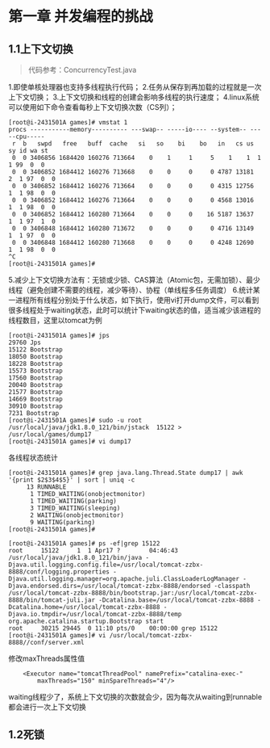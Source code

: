 # 第一章 并发编程的挑战
## 1.1上下文切换

>代码参考：ConcurrencyTest.java

1.即使单核处理器也支持多线程执行代码；
2.任务从保存到再加载的过程就是一次上下文切换；
3.上下文切换和线程的创建会影响多线程的执行速度；
4.linux系统可以使用如下命令查看每秒上下文切换次数（CS列）；
```sbtshell
[root@i-2431501A games]# vmstat 1
procs -----------memory---------- ---swap-- -----io---- --system-- -----cpu-----
 r  b   swpd   free   buff  cache   si   so    bi    bo   in   cs us sy id wa st
 0  0 3406856 1684420 160276 713664    0    1     1     5    1    1  1  1 99  0  0	
 0  0 3406852 1684412 160276 713668    0    0     0     0 4787 13181  2  1 97  0  0	
 0  0 3406852 1684412 160276 713664    0    0     0     0 4315 12756  1  1 98  0  0	
 0  0 3406852 1684412 160276 713664    0    0     0     0 4568 13016  1  1 98  0  0	
 0  0 3406852 1684412 160280 713664    0    0     0    16 5187 13637  1  1 97  1  0	
 0  0 3406848 1684412 160280 713672    0    0     0     0 4716 13149  1  1 97  0  0	
 0  0 3406848 1684412 160280 713668    0    0     0     0 4248 12690  1  1 98  0  0	
^C
[root@i-2431501A games]# 

```
5.减少上下文切换方法有：无锁或少锁、CAS算法（Atomic包，无需加锁）、最少线程（避免创建不需要的线程，减少等待）、协程（单线程多任务调度）
6.统计某一进程所有线程分别处于什么状态，如下执行，使用vi打开dump文件，可以看到很多线程处于waiting状态，此时可以统计下waiting状态的值，适当减少该进程的线程数目，这里以tomcat为例
```sbtshell
[root@i-2431501A games]# jps
29760 Jps
15122 Bootstrap
18050 Bootstrap
18228 Bootstrap
15573 Bootstrap
17560 Bootstrap
20040 Bootstrap
21577 Bootstrap
14669 Bootstrap
30910 Bootstrap
7231 Bootstrap
[root@i-2431501A games]# sudo -u root /usr/local/java/jdk1.8.0_121/bin/jstack  15122 > /usr/local/games/dump17
[root@i-2431501A games]# vi dump17 

```
各线程状态统计
```sbtshell
[root@i-2431501A games]# grep java.lang.Thread.State dump17 | awk '{print $2$3$4$5}' | sort | uniq -c
     13 RUNNABLE
      1 TIMED_WAITING(onobjectmonitor)
      1 TIMED_WAITING(parking)
      3 TIMED_WAITING(sleeping)
      2 WAITING(onobjectmonitor)
      9 WAITING(parking)
[root@i-2431501A games]# 

```
```sbtshell
[root@i-2431501A games]# ps -ef|grep 15122
root     15122     1  1 Apr17 ?        04:46:43 /usr/local/java/jdk1.8.0_121/bin/java -Djava.util.logging.config.file=/usr/local/tomcat-zzbx-8888/conf/logging.properties -Djava.util.logging.manager=org.apache.juli.ClassLoaderLogManager -Djava.endorsed.dirs=/usr/local/tomcat-zzbx-8888/endorsed -classpath /usr/local/tomcat-zzbx-8888/bin/bootstrap.jar:/usr/local/tomcat-zzbx-8888/bin/tomcat-juli.jar -Dcatalina.base=/usr/local/tomcat-zzbx-8888 -Dcatalina.home=/usr/local/tomcat-zzbx-8888 -Djava.io.tmpdir=/usr/local/tomcat-zzbx-8888/temp org.apache.catalina.startup.Bootstrap start
root     30215 29445  0 11:10 pts/0    00:00:00 grep 15122
[root@i-2431501A games]# vi /usr/local/tomcat-zzbx-8888//conf/server.xml 
```
修改maxThreads属性值
```sbtshell
    <Executor name="tomcatThreadPool" namePrefix="catalina-exec-"
        maxThreads="150" minSpareThreads="4"/>
```
waiting线程少了，系统上下文切换的次数就会少，因为每次从waiting到runnable都会进行一次上下文切换





## 1.2死锁

